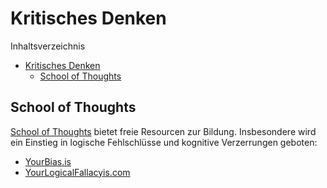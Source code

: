 # Kritisches Denken

Inhaltsverzeichnis
- [Kritisches Denken](#kritisches-denken)
  - [School of Thoughts](#school-of-thoughts)
  

## School of Thoughts 
[School of Thoughts](https://www.schoolofthought.org/) bietet freie Resourcen zur Bildung. Insbesondere wird ein Einstieg in logische Fehlschlüsse und kognitive Verzerrungen geboten:
* [YourBias.is](https://www.yourbias.is/)
* [YourLogicalFallacyis.com](https://yourlogicalfallacyis.com/)